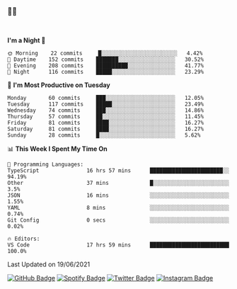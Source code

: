 ### 🤙🍺

<!-- <a href="https://github-readme-stats.vercel.app/api?username=hzak2xx&count_private=true&show_icons=true&theme=dracula">
  <img align="center" src="https://github-readme-stats.vercel.app/api?username=hzak2xx&count_private=true&show_icons=true&theme=dracula" />
</a>
</br> -->
</br>

<!--START_SECTION:waka-->
**I'm a Night 🦉** 

```text
🌞 Morning    22 commits     █░░░░░░░░░░░░░░░░░░░░░░░░   4.42% 
🌆 Daytime    152 commits    ███████░░░░░░░░░░░░░░░░░░   30.52% 
🌃 Evening    208 commits    ██████████░░░░░░░░░░░░░░░   41.77% 
🌙 Night      116 commits    █████░░░░░░░░░░░░░░░░░░░░   23.29%

```
📅 **I'm Most Productive on Tuesday** 

```text
Monday       60 commits     ███░░░░░░░░░░░░░░░░░░░░░░   12.05% 
Tuesday      117 commits    █████░░░░░░░░░░░░░░░░░░░░   23.49% 
Wednesday    74 commits     ███░░░░░░░░░░░░░░░░░░░░░░   14.86% 
Thursday     57 commits     ██░░░░░░░░░░░░░░░░░░░░░░░   11.45% 
Friday       81 commits     ████░░░░░░░░░░░░░░░░░░░░░   16.27% 
Saturday     81 commits     ████░░░░░░░░░░░░░░░░░░░░░   16.27% 
Sunday       28 commits     █░░░░░░░░░░░░░░░░░░░░░░░░   5.62%

```


📊 **This Week I Spent My Time On** 

```text
💬 Programming Languages: 
TypeScript               16 hrs 57 mins      ███████████████████████░░   94.19% 
Other                    37 mins             █░░░░░░░░░░░░░░░░░░░░░░░░   3.5% 
JSON                     16 mins             ░░░░░░░░░░░░░░░░░░░░░░░░░   1.55% 
YAML                     8 mins              ░░░░░░░░░░░░░░░░░░░░░░░░░   0.74% 
Git Config               0 secs              ░░░░░░░░░░░░░░░░░░░░░░░░░   0.02%

🔥 Editors: 
VS Code                  17 hrs 59 mins      █████████████████████████   100.0%

```


 Last Updated on 19/06/2021
<!--END_SECTION:waka-->

[![GitHub Badge](https://img.shields.io/badge/GitHub-100000?style=for-the-badge&logo=github&logoColor=white)](https://github.com/hzak2xx)
[![Spotify Badge](https://img.shields.io/badge/Spotify-1ED760?&style=for-the-badge&logo=spotify&logoColor=white)](https://open.spotify.com/user/uf90s6sbbh75a1mt44clkhkvf)
[![Twitter Badge](https://img.shields.io/badge/Twitter-1DA1F2?style=for-the-badge&logo=twitter&logoColor=white)](https://twitter.com/hzak2xx)
[![Instagram Badge](https://img.shields.io/badge/Instagram-E4405F?style=for-the-badge&logo=instagram&logoColor=white)](https://www.instagram.com/hzak2xx/)
